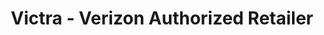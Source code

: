 ---
title: "Victra - Verizon Authorized Retailer"
url: /taylorsville/victra-verizon-authorized-retailer/
shop: mobile phone
---